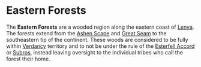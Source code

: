 # Eastern Forests

The **Eastern Forests** are a wooded region along the eastern coast of [Lenya](../). The forests extend from the [Ashen Scape](../ashen-scape) and [Great Seam](../great-seam) to the southeastern tip of the continent. These woods are considered to be fully within [Verdancy](../../../../societies/verdancy) territory and to not be under the rule of the [Esterfell Accord](../../../../societies/esterfell-accord) or [Subros](../../../../societies/subros), instead leaving oversight to the individual tribes who call the forest their home.
